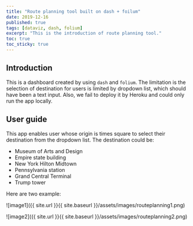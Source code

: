 ```yaml
---
title: "Route planning tool built on dash + foilum"
date: 2019-12-16
published: true
tags: [dataviz, dash, folium]
excerpt: "This is the introduction of route planning tool."
toc: true
toc_sticky: true
---
```


## Introduction

This is a dashboard created by using `dash` and `folium`. The limitation is the selection of destination for users is limited by dropdown list, which should have been a text input. Also, we fail to deploy it by Heroku and could only run the app locally.

## User guide

This app enables user whose origin is times square to select their destination from the dropdown list. The destination could be:
- Museum of Arts and Design
- Empire state building
- New York Hilton Midtown
- Pennsylvania station
- Grand Central Terminal
- Trump tower

Here are two example:

![image1]({{ site.url }}{{ site.baseurl }}/assets/images/routeplanning1.png)


![image2]({{ site.url }}{{ site.baseurl }}/assets/images/routeplanning2.png)
